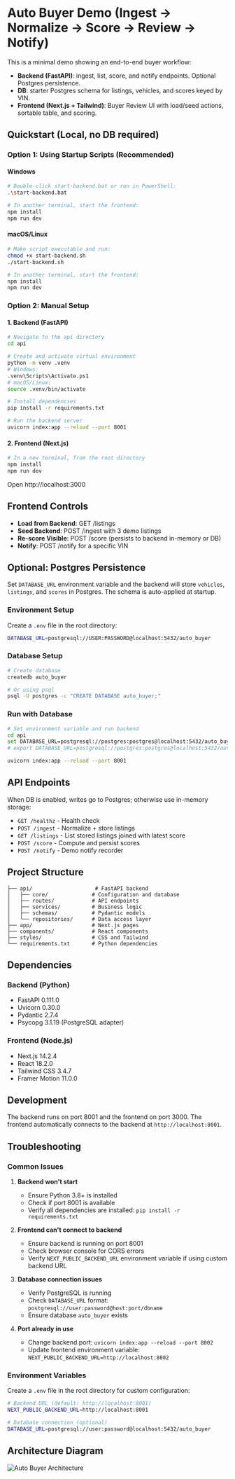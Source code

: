 
# Auto Buyer Demo (Ingest → Normalize → Score → Review → Notify)

This is a minimal demo showing an end-to-end buyer workflow:

- **Backend (FastAPI)**: ingest, list, score, and notify endpoints. Optional Postgres persistence.
- **DB**: starter Postgres schema for listings, vehicles, and scores keyed by VIN.
- **Frontend (Next.js + Tailwind)**: Buyer Review UI with load/seed actions, sortable table, and scoring.

## Quickstart (Local, no DB required)

### Option 1: Using Startup Scripts (Recommended)

#### Windows
```bash
# Double-click start-backend.bat or run in PowerShell:
.\start-backend.bat

# In another terminal, start the frontend:
npm install
npm run dev
```

#### macOS/Linux
```bash
# Make script executable and run:
chmod +x start-backend.sh
./start-backend.sh

# In another terminal, start the frontend:
npm install
npm run dev
```

### Option 2: Manual Setup

#### 1. Backend (FastAPI)
```bash
# Navigate to the api directory
cd api

# Create and activate virtual environment
python -m venv .venv
# Windows:
.venv\Scripts\Activate.ps1
# macOS/Linux:
source .venv/bin/activate

# Install dependencies
pip install -r requirements.txt

# Run the backend server
uvicorn index:app --reload --port 8001
```

#### 2. Frontend (Next.js)
```bash
# In a new terminal, from the root directory
npm install
npm run dev
```

Open http://localhost:3000

## Frontend Controls

- **Load from Backend**: GET /listings
- **Seed Backend**: POST /ingest with 3 demo listings
- **Re-score Visible**: POST /score (persists to backend in-memory or DB)
- **Notify**: POST /notify for a specific VIN

## Optional: Postgres Persistence

Set `DATABASE_URL` environment variable and the backend will store `vehicles`, `listings`, and `scores` in Postgres. The schema is auto-applied at startup.

### Environment Setup
Create a `.env` file in the root directory:
```bash
DATABASE_URL=postgresql://USER:PASSWORD@localhost:5432/auto_buyer
```

### Database Setup
```bash
# Create database
createdb auto_buyer

# Or using psql
psql -U postgres -c "CREATE DATABASE auto_buyer;"
```

### Run with Database
```bash
# Set environment variable and run backend
cd api
set DATABASE_URL=postgresql://postgres:postgres@localhost:5432/auto_buyer  # Windows
# export DATABASE_URL=postgresql://postgres:postgres@localhost:5432/auto_buyer  # macOS/Linux

uvicorn index:app --reload --port 8001
```

## API Endpoints

When DB is enabled, writes go to Postgres; otherwise use in-memory storage:
- `GET /healthz` - Health check
- `POST /ingest` - Normalize + store listings
- `GET /listings` - List stored listings joined with latest score
- `POST /score` - Compute and persist scores
- `POST /notify` - Demo notify recorder

## Project Structure

```
├── api/                    # FastAPI backend
│   ├── core/              # Configuration and database
│   ├── routes/            # API endpoints
│   ├── services/          # Business logic
│   ├── schemas/           # Pydantic models
│   └── repositories/      # Data access layer
├── app/                   # Next.js pages
├── components/            # React components
├── styles/                # CSS and Tailwind
└── requirements.txt       # Python dependencies
```

## Dependencies

### Backend (Python)
- FastAPI 0.111.0
- Uvicorn 0.30.0
- Pydantic 2.7.4
- Psycopg 3.1.19 (PostgreSQL adapter)

### Frontend (Node.js)
- Next.js 14.2.4
- React 18.2.0
- Tailwind CSS 3.4.7
- Framer Motion 11.0.0

## Development

The backend runs on port 8001 and the frontend on port 3000. The frontend automatically connects to the backend at `http://localhost:8001`.

## Troubleshooting

### Common Issues

1. **Backend won't start**
   - Ensure Python 3.8+ is installed
   - Check if port 8001 is available
   - Verify all dependencies are installed: `pip install -r requirements.txt`

2. **Frontend can't connect to backend**
   - Ensure backend is running on port 8001
   - Check browser console for CORS errors
   - Verify `NEXT_PUBLIC_BACKEND_URL` environment variable if using custom backend URL

3. **Database connection issues**
   - Verify PostgreSQL is running
   - Check `DATABASE_URL` format: `postgresql://user:password@host:port/dbname`
   - Ensure database `auto_buyer` exists

4. **Port already in use**
   - Change backend port: `uvicorn index:app --reload --port 8002`
   - Update frontend environment variable: `NEXT_PUBLIC_BACKEND_URL=http://localhost:8002`

### Environment Variables

Create a `.env` file in the root directory for custom configuration:
```bash
# Backend URL (default: http://localhost:8001)
NEXT_PUBLIC_BACKEND_URL=http://localhost:8001

# Database connection (optional)
DATABASE_URL=postgresql://user:password@localhost:5432/auto_buyer
```

## Architecture Diagram
![Auto Buyer Architecture](assets/auto_pipeline_diagram.png)
